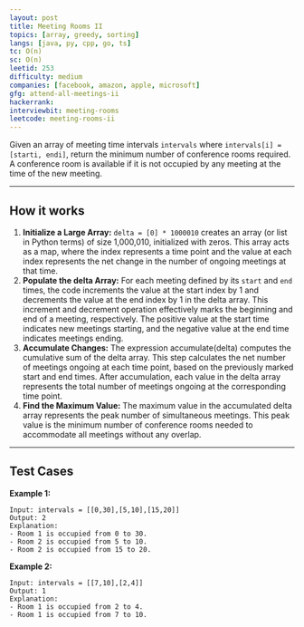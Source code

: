 ```yaml
---
layout: post
title: Meeting Rooms II
topics: [array, greedy, sorting]
langs: [java, py, cpp, go, ts]
tc: O(n)
sc: O(n)
leetid: 253
difficulty: medium
companies: [facebook, amazon, apple, microsoft]
gfg: attend-all-meetings-ii
hackerrank: 
interviewbit: meeting-rooms
leetcode: meeting-rooms-ii
---
```


Given an array of meeting time intervals `intervals` where `intervals[i] = [starti, endi]`, return the minimum number of conference rooms required.
A conference room is available if it is not occupied by any meeting at the time of the new meeting.

---
## How it works
1. **Initialize a Large Array:** `delta = [0] * 1000010` creates an array (or list in Python terms) of size 1,000,010, initialized with zeros. 
This array acts as a map, where the index represents a time point and the value at each index represents the net change in the number of ongoing meetings at that time.
2. **Populate the delta Array:** For each meeting defined by its `start` and `end` times, the code increments the value at the start index by 1 and decrements the value at the end index by 1 in the delta array.
This increment and decrement operation effectively marks the beginning and end of a meeting, respectively. The positive value at the start time indicates new meetings starting, and the negative value at the end time indicates meetings ending.
3. **Accumulate Changes:** The expression accumulate(delta) computes the cumulative sum of the delta array. This step calculates the net number of meetings ongoing at each time point, based on the previously marked start and end times.
After accumulation, each value in the delta array represents the total number of meetings ongoing at the corresponding time point.
4. **Find the Maximum Value:** The maximum value in the accumulated delta array represents the peak number of simultaneous meetings. 
This peak value is the minimum number of conference rooms needed to accommodate all meetings without any overlap.

---
## Test Cases
**Example 1:** 
```
Input: intervals = [[0,30],[5,10],[15,20]]
Output: 2
Explanation:
- Room 1 is occupied from 0 to 30.
- Room 2 is occupied from 5 to 10.
- Room 2 is occupied from 15 to 20.
```

**Example 2:** 
```
Input: intervals = [[7,10],[2,4]]
Output: 1
Explanation:
- Room 1 is occupied from 2 to 4.
- Room 1 is occupied from 7 to 10.
```
